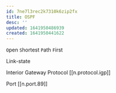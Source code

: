 ```yaml
---
id: 7ne7l3rec2k7310k6zip2fx
title: OSPF
desc: ''
updated: 1641950486939
created: 1641950441622
---
```



`O`pen `S`hortest `P`ath `F`irst

Link-state 

Interior Gateway Protocol [[n.protocol.igp]]

Port [[n.port.89]]
